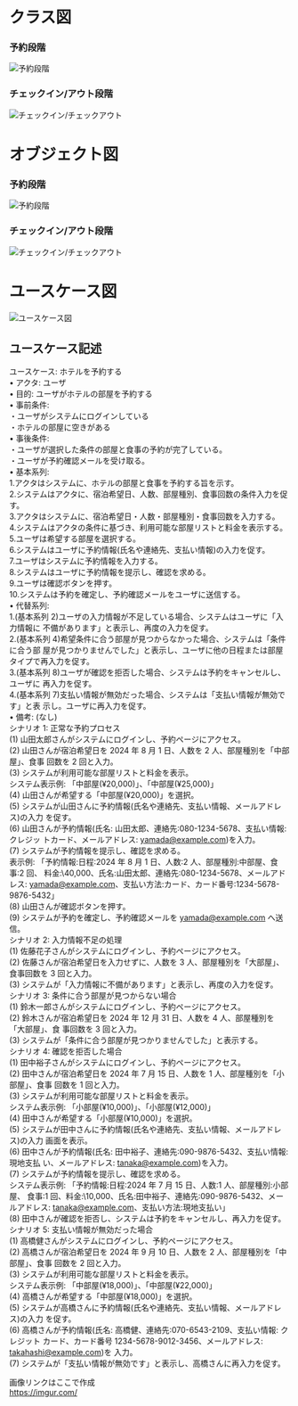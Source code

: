 # クラス図
### 予約段階
![予約段階](https://imgur.com/uH223JG.png "予約段階")
### チェックイン/アウト段階
![チェックイン/チェックアウト](https://imgur.com/miFnuY2.png "チェックイン/アウト")

# オブジェクト図
### 予約段階
![予約段階](https://imgur.com/e5fVjxY.png "予約段階")
### チェックイン/アウト段階
![チェックイン/チェックアウト](https://imgur.com/0scE5Hr.png "チェックイン/アウト")

# ユースケース図
![ユースケース図](https://imgur.com/YUGL6vt.png "ユースケース図")
## ユースケース記述
ユースケース: ホテルを予約する  
• アクタ: ユーザ  
• 目的: ユーザがホテルの部屋を予約する  
• 事前条件:  
  ・ユーザがシステムにログインしている  
  ・ホテルの部屋に空きがある  
• 事後条件:  
  ・ユーザが選択した条件の部屋と食事の予約が完了している。  
  ・ユーザが予約確認メールを受け取る。  
• 基本系列:  
1.アクタはシステムに、ホテルの部屋と食事を予約する旨を示す。   
2.システムはアクタに、宿泊希望日、人数、部屋種別、食事回数の条件入力を促す。   
3.アクタはシステムに、宿泊希望日・人数・部屋種別・食事回数を入力する。   
4.システムはアクタの条件に基づき、利用可能な部屋リストと料金を表示する。   
5.ユーザは希望する部屋を選択する。   
6.システムはユーザに予約情報(氏名や連絡先、支払い情報)の入力を促す。  
7.ユーザはシステムに予約情報を入力する。   
8.システムはユーザに予約情報を提示し、確認を求める。  
9.ユーザは確認ボタンを押す。  
10.システムは予約を確定し、予約確認メールをユーザに送信する。  
• 代替系列:  
1.(基本系列 2)ユーザの入力情報が不足している場合、システムはユーザに「入力情報に 不備があります」と表示し、再度の入力を促す。  
2.(基本系列 4)希望条件に合う部屋が見つからなかった場合、システムは「条件に合う部 屋が見つかりませんでした」と表示し、ユーザに他の日程または部屋タイプで再入力を促す。  
3.(基本系列 8)ユーザが確認を拒否した場合、システムは予約をキャンセルし、ユーザに 再入力を促す。  
4.(基本系列 7)支払い情報が無効だった場合、システムは「支払い情報が無効です」と表 示し。ユーザに再入力を促す。  
• 備考: (なし)  
シナリオ 1: 正常な予約プロセス  
(1) 山田太郎さんがシステムにログインし、予約ページにアクセス。  
(2) 山田さんが宿泊希望日を 2024 年 8 月 1 日、人数を 2 人、部屋種別を「中部屋」、食事 回数を 2 回と入力。  
(3) システムが利用可能な部屋リストと料金を表示。  
システム表示例: 「中部屋(¥20,000)」、「中部屋(¥25,000)」  
(4) 山田さんが希望する「中部屋(¥20,000)」を選択。  
(5) システムが山田さんに予約情報(氏名や連絡先、支払い情報、メールアドレス)の入力 を促す。  
(6) 山田さんが予約情報(氏名: 山田太郎、連絡先:080-1234-5678、支払い情報: クレジッ トカード、メールアドレス: yamada@example.com)を入力。  
(7) システムが予約情報を提示し、確認を求める。  
表示例: 「予約情報:日程:2024 年 8 月 1 日、人数:2 人、部屋種別:中部屋、食事:2 回、 料金:\40,000、氏名:山田太郎、連絡先:080-1234-5678、メールアドレス: yamada@example.com、支払い方法:カード、カード番号:1234-5678-9876-5432」  
(8) 山田さんが確認ボタンを押す。  
(9) システムが予約を確定し、予約確認メールを yamada@example.com へ送信。  
シナリオ 2: 入力情報不足の処理  
(1) 佐藤花子さんがシステムにログインし、予約ページにアクセス。  
(2) 佐藤さんが宿泊希望日を入力せずに、人数を 3 人、部屋種別を「大部屋」、食事回数を 3 回と入力。  
(3) システムが「入力情報に不備があります」と表示し、再度の入力を促す。  
シナリオ 3: 条件に合う部屋が見つからない場合  
(1) 鈴木一郎さんがシステムにログインし、予約ページにアクセス。  
(2) 鈴木さんが宿泊希望日を 2024 年 12 月 31 日、人数を 4 人、部屋種別を「大部屋」、食 事回数を 3 回と入力。  
(3) システムが「条件に合う部屋が見つかりませんでした」と表示する。  
シナリオ 4: 確認を拒否した場合  
(1) 田中裕子さんがシステムにログインし、予約ページにアクセス。  
(2) 田中さんが宿泊希望日を 2024 年 7 月 15 日、人数を 1 人、部屋種別を「小部屋」、食事 回数を 1 回と入力。  
(3) システムが利用可能な部屋リストと料金を表示。  
システム表示例: 「小部屋(¥10,000)」、「小部屋(¥12,000)」  
(4) 田中さんが希望する「小部屋(¥10,000)」を選択。  
(5) システムが田中さんに予約情報(氏名や連絡先、支払い情報、メールアドレス)の入力 画面を表示。  
(6) 田中さんが予約情報(氏名: 田中裕子、連絡先:090-9876-5432、支払い情報: 現地支払 い、メールアドレス: tanaka@example.com)を入力。  
(7) システムが予約情報を提示し、確認を求める。  
システム表示例: 「予約情報:日程:2024 年 7 月 15 日、人数:1 人、部屋種別:小部屋、 食事:1 回、料金:\10,000、氏名:田中裕子、連絡先:090-9876-5432、メールアドレス: tanaka@example.com、支払い方法:現地支払い」  
(8) 田中さんが確認を拒否し、システムは予約をキャンセルし、再入力を促す。  
シナリオ 5: 支払い情報が無効だった場合  
(1) 高橋健さんがシステムにログインし、予約ページにアクセス。  
(2) 高橋さんが宿泊希望日を 2024 年 9 月 10 日、人数を 2 人、部屋種別を「中部屋」、食事 回数を 2 回と入力。  
(3) システムが利用可能な部屋リストと料金を表示。  
システム表示例: 「中部屋(¥18,000)」、「中部屋(¥22,000)」  
(4) 高橋さんが希望する「中部屋(¥18,000)」を選択。  
(5) システムが高橋さんに予約情報(氏名や連絡先、支払い情報、メールアドレス)の入力 を促す。  
(6) 高橋さんが予約情報(氏名: 高橋健、連絡先:070-6543-2109、支払い情報: クレジット カード、カード番号 1234-5678-9012-3456、メールアドレス: takahashi@example.com)を 入力。  
(7) システムが「支払い情報が無効です」と表示し、高橋さんに再入力を促す。  

画像リンクはここで作成  
https://imgur.com/
